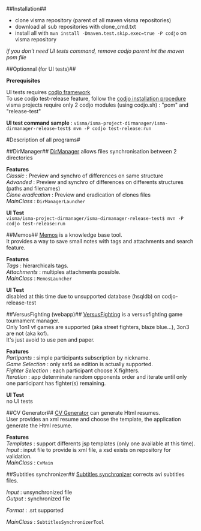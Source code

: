##Installation##

- clone visma repository (parent of all maven visma repositories)
- download all sub repositories with clone_cmd.txt
- install all with `mvn install -Dmaven.test.skip.exec=true -P codjo` on visma repository

*if you don't need UI tests command, remove codjo parent int the maven pom file*  

##Optionnal (for UI tests)##

**Prerequisites**  
  
UI tests requires [codjo framework](https://github.com/codjo "codjo")  
To use codjo test-release feature, follow the  [codjo installation procedure](https://github.com/gonnot/codjo-install-workstation "install codjo")  
visma projects require only 2 codjo modules (using codjo.sh) : "pom" and "release-test"  

**UI test command sample** : `visma/isma-project-dirmanager/isma-dirmanager-release-test$ mvn -P codjo test-release:run`  

#Description of all programs#

##DirManager##
[DirManager](https://github.com/visma/isma-project-dirmanager "dirmanager") allows files synchronisation between 2 directories

**Features**  
_Classic_ : Preview and synchro of differences on same structure  
_Advanded_ : Preview and synchro of differences on differents structures (paths and filenames)  
_Clone eradication_ : Preview and eradication of clones files  
_MainClass_ : `DirManagerLauncher`  
     
**UI Test**  
`visma/isma-project-dirmanager/isma-dirmanager-release-test$ mvn -P codjo test-release:run`  

##Memos##
[Memos](https://github.com/visma/isma-project-memos "memos") is a knowledge base tool.  
It provides a way to save small notes with tags and attachments and search feature.  

**Features**  
_Tags_ : hierarchicals tags.  
_Attachments_ : multiples attachments possible.  
_MainClass_ : `MemosLauncher`  

**UI Test**  
disabled at this time due to unsupported database (hsqldb) on codjo-release-test  

##VersusFighting (webapp)##
[VersusFighting](https://github.com/visma/isma-project-versusfighting "vs") is a versusfighting game tournament manager.  
Only 1on1 vf games are supported (aka street fighters, blaze blue...), 3on3 are not (aka kof).  
It's just avoid to use pen and paper.  

**Features**  
_Partipants_ : simple participants subscription by nickname.  
_Game Selection_ : only ssf4 ae edition is actually supported.  
_Fighter Selection_ : each participant choose X fighters.  
_Iteration_ : app determinate random opponents order and iterate until only one participant has fighter(s) remaining.

**UI Test**  
no UI tests  

##CV Generator##
[CV Generator](https://github.com/visma/isma-tools "tools") can generate Html resumes.  
User provides an xml resume and choose the template, the application generate the Html resume.  

**Features**  
_Templates_ : support differents jsp templates (only one available at this time).  
_Input_ : input file to provide is xml file, a xsd exists on repository for validation.  
_MainClass_ : `CvMain`  

##Subtitles synchronizer##
[Subtitles synchronizer](https://github.com/visma/isma-tools "tools") corrects avi subtitles files.  

_Input_ : unsynchronized file  
_Output_ : synchronized file  

_Format_ : .srt supported  

_MainClass_ : `SubtitlesSynchronizerTool`  

